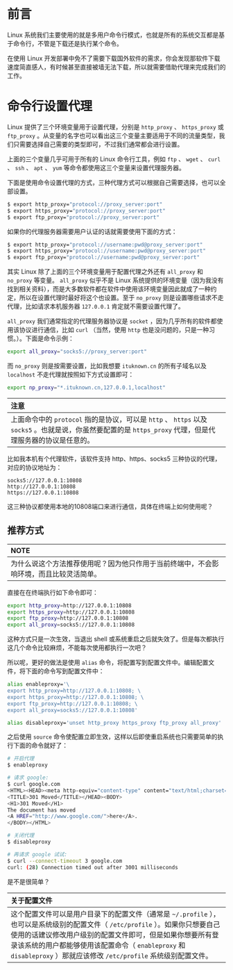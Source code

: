 # 前言

Linux 系统我们主要使用的就是多用户命令行模式，也就是所有的系统交互都是基于命令行，不管是下载还是执行某个命令。

在使用 Linux 开发部署中免不了需要下载国外软件的需求，你会发现那软件下载速度简直感人，有时候甚至直接被墙无法下载，所以就需要借助代理来完成我们的工作。

# 命令行设置代理

Linux 提供了三个环境变量用于设置代理，分别是 `http_proxy` 、 `https_proxy` 或 `ftp_proxy` 。从变量的名字也可以看出这三个变量主要适用于不同的流量类型，我们只需要选择自己需要的类型即可，不过我们通常都会进行设置。

上面的三个变量几乎可用于所有的 Linux 命令行工具，例如 `ftp` 、 `wget` 、 `curl` 、 `ssh` 、 `apt` 、 `yum` 等命令都使用这三个变量来设置代理服务器。

下面是使用命令设置代理的方式，三种代理方式可以根据自己需要选择，也可以全部设置。

```bash
$ export http_proxy="protocol://proxy_server:port"
$ export https_proxy="protocol://proxy_server:port"
$ export ftp_proxy="protocol://proxy_server:port"
```

如果你的代理服务器需要用户认证的话就需要使用下面的方式：

```bash
$ export http_proxy="protocol://username:pwd@proxy_server:port"
$ export https_proxy="protocol://username:pwd@proxy_server:port"
$ export ftp_proxy="protocol://username:pwd@proxy_server:port"
```

其实 Linux 除了上面的三个环境变量用于配置代理之外还有 `all_proxy` 和 `no_proxy` 等变量。 `all_proxy` 似乎不是 Linux 系统提供的环境变量（因为我没有找到相关资料），而是大多数软件都在软件中使用该环境变量因此就成了一种约定，所以在设置代理时最好将这个也设置。至于 `no_proxy` 则是设置哪些请求不走代理，比如请求本机服务器 `127.0.0.1` 肯定就不需要设置代理了。

`all_proxy` 我们通常指定的代理服务器协议是 `socket` ，因为几乎所有的软件都使用该协议进行通信，比如 `curl` （当然，使用 `http` 也是没问题的，只是一种习惯。）。下面是命令示例：

```bash
export all_proxy="socks5://proxy_server:port"
```

而 `no_proxy` 则是按需要设置，比如我想要 `ituknown.cn` 的所有子域名以及 `localhost` 不走代理就按照如下方式设置即可：

```bash
export np_proxy="*.ituknown.cn,127.0.0.1,localhost"
```

| **注意** |
| :-------|
| 上面命令中的 `protocol` 指的是协议，可以是 `http` 、 `https` 以及 `socks5` 。也就是说，你虽然要配置的是 `https_proxy` 代理，但是代理服务器的协议是任意的。 |

比如我本机有个代理软件，该软件支持 http、https、socks5 三种协议的代理，对应的协议地址为：

```
socks5://127.0.0.1:10808
http://127.0.0.1:10808
https://127.0.0.1:10808
```

这三种协议都使用本地的10808端口来进行通信，具体在终端上如何使用呢？

## 推荐方式

| **NOTE** |
| :--- |
| 为什么说这个方法推荐使用呢？因为他只作用于当前终端中，不会影响环境，而且比较灵活简单。 |

直接在在终端执行如下命令即可：

```bash
export http_proxy=http://127.0.0.1:10808
export https_proxy=http://127.0.0.1:10808
export ftp_proxy=http://127.0.0.1:10808
export all_proxy=socks5://127.0.0.1:10808
```

这种方式只是一次生效，当退出 shell 或系统重启之后就失效了。但是每次都执行这几个命令比较麻烦，不能每次使用都执行一次吧？

所以呢，更好的做法是使用 `alias` 命令，将配置写到配置文件中。编辑配置文件，将下面的命令写到配置文件中：

```bash
alias enableproxy='\
export http_proxy=http://127.0.0.1:10808; \
export https_proxy=http://127.0.0.1:10808; \
export ftp_proxy=http://127.0.0.1:10808; \
export all_proxy=socks5://127.0.0.1:10808'

alias disableproxy='unset http_proxy https_proxy ftp_proxy all_proxy'
```

之后使用 `source` 命令使配置立即生效，这样以后即使重启系统也只需要简单的执行下面的命令就好了：

```bash
# 开启代理
$ enableproxy

# 请求 google:
$ curl google.com
<HTML><HEAD><meta http-equiv="content-type" content="text/html;charset=utf-8">
<TITLE>301 Moved</TITLE></HEAD><BODY>
<H1>301 Moved</H1>
The document has moved
<A HREF="http://www.google.com/">here</A>.
</BODY></HTML>

# 关闭代理
$ disableproxy

# 再请求 google 试试:
$ curl --connect-timeout 3 google.com
curl: (28) Connection timed out after 3001 milliseconds
```

是不是很简单？

| **关于配置文件** |
| :------------- |
| 这个配置文件可以是用户目录下的配置文件（通常是 `~/.profile` ），也可以是系统级别的配置文件（ `/etc/profile` ）。如果你只想要自己使用的话建议修改用户级别的配置文件即可，但是如果你想要所有登录该系统的用户都能够使用该配置命令（ `enableproxy` 和 `disableproxy` ）那就应该修改 `/etc/profile` 系统级别配置文件。 |
